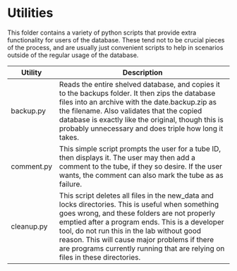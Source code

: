 Utilities
========
This folder contains a variety of python scripts that provide extra functionality for users of the database. These tend not to be crucial pieces of the process, and are usually just convenient scripts to help in scenarios outside of the regular usage of the database.

Utility|Description
---|---
backup.py|Reads the entire shelved database, and copies it to the backups folder. It then zips the database files into an archive with the date.backup.zip as the filename. Also validates that the copied database is exactly like the original, though this is probably unnecessary and does triple how long it takes.
comment.py|This simple script prompts the user for a tube ID, then displays it. The user may then add a comment to the tube, if they so desire. If the user wants, the comment can also mark the tube as as failure.
cleanup.py|This script deletes all files in the new_data and locks directories. This is useful when something goes wrong, and these folders are not properly emptied after a program ends. This is a developer tool, do not run this in the lab without good reason. This will cause major problems if there are programs currently running that are relying on files in these directories.
